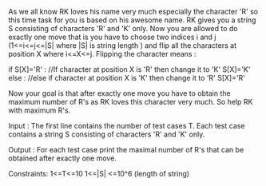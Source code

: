 As we all know RK loves his name very much especially the character 'R' so this time task for you is based on his awesome name. RK gives you a string S consisting of characters 'R' and 'K' only. Now you are allowed to do exactly one move that is you have to choose two indices i and j (1<=i<=j<=|S| where |S| is string length ) and flip all the characters at position X where i<=X<=j. Flipping the character means :

 if S[X]='R' :  //If character at position X is 'R' then change it to 'K'
      S[X]='K'  
 else :          //else if character at position X is 'K' then change it to 'R'
      S[X]='R'

Now your goal is that after exactly one move you have to obtain the maximum number of R's as RK loves this character very much. So help RK with maximum R's.

Input :
The first line contains the number of test cases T. Each test case contains a string S consisting of characters 'R' and 'K' only.

Output :
For each test case print the maximal number of R's that can be obtained after exactly one move.

Constraints:
1<=T<=10
1<=|S| <=10^6 (length of string)
